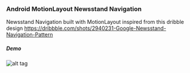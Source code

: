 ### Android MotionLayout Newsstand Navigation
Newsstand Navigation built with MotionLayout inspired from this dribble design https://dribbble.com/shots/2940231-Google-Newsstand-Navigation-Pattern

##### Demo
![alt tag](https://raw.githubusercontent.com/faob-dev/MotionLayout_NewsstandNavigation/master/screenshots/ml_menu.gif)


